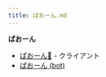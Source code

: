 ```yaml
---
title: ぱおーん.md
---
```

<div>

**ぱおーん**

-   [ぱおーん🐘](/%E3%81%B1%E3%81%8A%E3%83%BC%E3%82%93%F0%9F%90%98 "ぱおーん🐘") - クライアント
-   [ぱおーん (bot)](/%E3%81%B1%E3%81%8A%E3%83%BC%E3%82%93_(bot) "ぱおーん (bot) (存在しないページ)")

</div>

